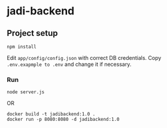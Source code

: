# jadi-backend
## Project setup
```
npm install
```

Edit `app/config/config.json` with correct DB credentials.
Copy `.env.exapmple to .env` and change it if necessary.

### Run
```
node server.js
```
OR
```
docker build -t jadibackend:1.0 .
docker run -p 8080:8080 -d jadibackend:1.0
```
